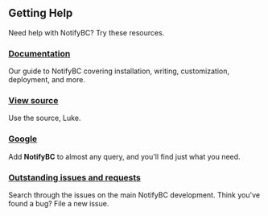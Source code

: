 ## Getting Help

Need help with NotifyBC? Try these resources.

### [Documentation](../docs/)

Our guide to NotifyBC covering installation, writing, customization, deployment, and more.

### [View source](https://github.com/bcgov/NotifyBC)

Use the source, Luke.

### [Google](https://www.google.com/?q=NotifyBC)

Add **NotifyBC** to almost any query, and you'll find just what you need.

### [Outstanding issues and requests](https://github.com/bcgov/NotifyBC/issues)

Search through the issues on the main NotifyBC development. Think you've
found a bug? File a new issue.
